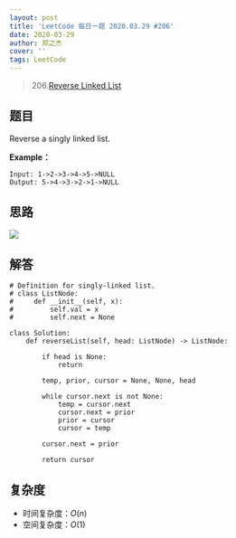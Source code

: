 ```yaml
---
layout: post
title: 'LeetCode 每日一题 2020.03.29 #206'
date: 2020-03-29
author: 郑之杰
cover: ''
tags: LeetCode
---
```


> 206.[Reverse Linked List](https://leetcode-cn.com/problems/reverse-linked-list/)

## 题目
Reverse a singly linked list.

**Example：**

```
Input: 1->2->3->4->5->NULL
Output: 5->4->3->2->1->NULL
```

## 思路

![](https://pic.leetcode-cn.com/7d8712af4fbb870537607b1dd95d66c248eb178db4319919c32d9304ee85b602-%E8%BF%AD%E4%BB%A3.gif)

## 解答
```
# Definition for singly-linked list.
# class ListNode:
#     def __init__(self, x):
#         self.val = x
#         self.next = None

class Solution:
    def reverseList(self, head: ListNode) -> ListNode:

        if head is None:
            return

        temp, prior, cursor = None, None, head

        while cursor.next is not None:
            temp = cursor.next
            cursor.next = prior
            prior = cursor
            cursor = temp

        cursor.next = prior
        
        return cursor
```

## 复杂度
- 时间复杂度：$O(n)$
- 空间复杂度：$O(1)$